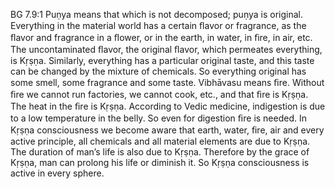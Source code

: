 BG 7.9:1	Puṇya means that which is not decomposed; puṇya is original. Everything in the material world has a certain ﬂavor or fragrance, as the ﬂavor and fragrance in a ﬂower, or in the earth, in water, in ﬁre, in air, etc. The uncontaminated ﬂavor, the original ﬂavor, which permeates everything, is Kṛṣṇa. Similarly, everything has a particular original taste, and this taste can be changed by the mixture of chemicals. So everything original has some smell, some fragrance and some taste. Vibhāvasu means ﬁre. Without ﬁre we cannot run factories, we cannot cook, etc., and that ﬁre is Kṛṣṇa. The heat in the ﬁre is Kṛṣṇa. According to Vedic medicine, indigestion is due to a low temperature in the belly. So even for digestion ﬁre is needed. In Kṛṣṇa consciousness we become aware that earth, water, ﬁre, air and every active principle, all chemicals and all material elements are due to Kṛṣṇa. The duration of man’s life is also due to Kṛṣṇa. Therefore by the grace of Kṛṣṇa, man can prolong his life or diminish it. So Kṛṣṇa consciousness is active in every sphere.